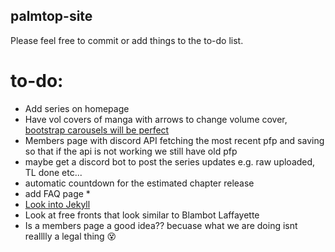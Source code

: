 ## palmtop-site
Please feel free to commit or add things to the to-do list. 
# to-do:

* Add series on homepage
* Have vol covers of manga with arrows to change volume cover, [bootstrap carousels will be perfect](https://getbootstrap.com/docs/4.0/components/carousel/ "Bootstrap site")
* Members page with discord API fetching the most recent pfp and saving so that if the api is not working we still have old pfp
* maybe get a discord bot to post the series updates e.g. raw uploaded, TL done etc...
* automatic countdown for the estimated chapter release
* add FAQ page
    * 
* [Look into Jekyll](https://jekyllrb.com "Jekyll's Homepage")
* Look at free fronts that look similar to Blambot Laffayette
* Is a members page a good idea?? becuase what we are doing isnt realllly a legal thing 😵
